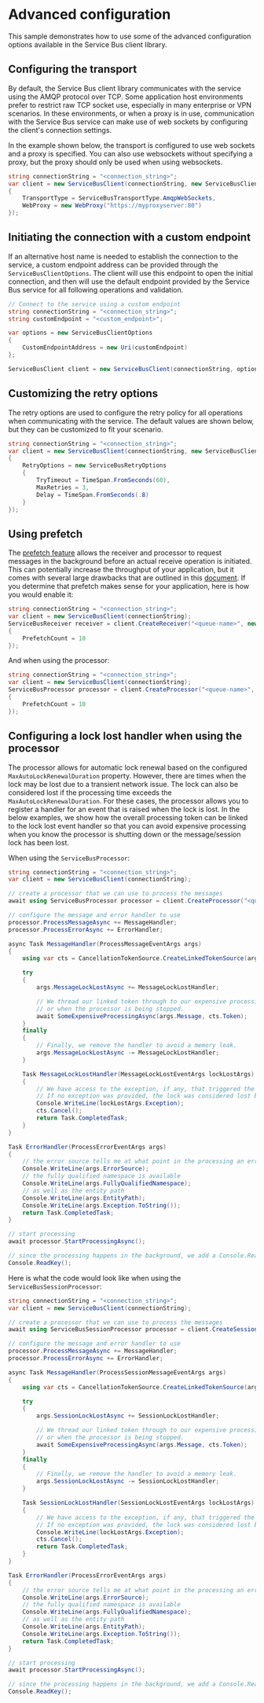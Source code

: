 # Advanced configuration

This sample demonstrates how to use some of the advanced configuration options available in the Service Bus client library.

## Configuring the transport

By default, the Service Bus client library communicates with the service using the AMQP protocol over TCP. Some application host environments prefer to restrict raw TCP socket use, especially in many enterprise or VPN scenarios. In these environments, or when a proxy is in use, communication with the Service Bus service can make use of web sockets by configuring the client's connection settings.

In the example shown below, the transport is configured to use web sockets and a proxy is specified. You can also use websockets without specifying a proxy, but the proxy should only be used when using websockets.

```C# Snippet:ServiceBusConfigureTransport
string connectionString = "<connection_string>";
var client = new ServiceBusClient(connectionString, new ServiceBusClientOptions
{
    TransportType = ServiceBusTransportType.AmqpWebSockets,
    WebProxy = new WebProxy("https://myproxyserver:80")
});
```

## Initiating the connection with a custom endpoint

If an alternative host name is needed to establish the connection to the service, a custom endpoint address can be provided through the `ServiceBusClientOptions`. The client will use this endpoint to open the initial connection, and then will use the default endpoint provided by the Service Bus service for all following operations and validation.

```C# Snippet:ServiceBusCustomEndpoint
// Connect to the service using a custom endpoint
string connectionString = "<connection_string>";
string customEndpoint = "<custom_endpoint>";

var options = new ServiceBusClientOptions
{
    CustomEndpointAddress = new Uri(customEndpoint)
};

ServiceBusClient client = new ServiceBusClient(connectionString, options);
```

## Customizing the retry options

The retry options are used to configure the retry policy for all operations when communicating with the service. The default values are shown below, but they can be customized to fit your scenario.

```C# Snippet:ServiceBusConfigureRetryOptions
string connectionString = "<connection_string>";
var client = new ServiceBusClient(connectionString, new ServiceBusClientOptions
{
    RetryOptions = new ServiceBusRetryOptions
    {
        TryTimeout = TimeSpan.FromSeconds(60),
        MaxRetries = 3,
        Delay = TimeSpan.FromSeconds(.8)
    }
});
```

## Using prefetch

The [prefetch feature](https://docs.microsoft.com/azure/service-bus-messaging/service-bus-prefetch?tabs=dotnet) allows the receiver and processor to request messages in the background before an actual receive operation is initiated. This can potentially increase the throughput of your application, but it comes with several large drawbacks that are outlined in this [document](https://docs.microsoft.com/azure/service-bus-messaging/service-bus-prefetch?tabs=dotnet#why-is-prefetch-not-the-default-option). If you determine that prefetch makes sense for your application, here is how you would enable it:

```C# Snippet:ServiceBusConfigurePrefetchReceiver
string connectionString = "<connection_string>";
var client = new ServiceBusClient(connectionString);
ServiceBusReceiver receiver = client.CreateReceiver("<queue-name>", new ServiceBusReceiverOptions
{
    PrefetchCount = 10
});
```

And when using the processor:

```C# Snippet:ServiceBusConfigurePrefetchProcessor
string connectionString = "<connection_string>";
var client = new ServiceBusClient(connectionString);
ServiceBusProcessor processor = client.CreateProcessor("<queue-name>", new ServiceBusProcessorOptions
{
    PrefetchCount = 10
});
```

## Configuring a lock lost handler when using the processor

The processor allows for automatic lock renewal based on the configured 
`MaxAutoLockRenewalDuration` property. However, there are times when the lock may be lost due to 
a transient network issue. The lock can also be considered lost if the processing time exceeds 
the `MaxAutoLockRenewalDuration`. For these cases, the processor allows you to register a
handler for an event that is raised when the lock is lost. In the below examples, we show how 
the overall processing token can be linked to the lock lost event handler so that you can avoid 
expensive processing when you know the processor is shutting down or the message/session lock 
has been lost.

When using the `ServiceBusProcessor`:

```C# Snippet:ServiceBusProcessorLockLostHandler
string connectionString = "<connection_string>";
var client = new ServiceBusClient(connectionString);

// create a processor that we can use to process the messages
await using ServiceBusProcessor processor = client.CreateProcessor("<queue-name>");

// configure the message and error handler to use
processor.ProcessMessageAsync += MessageHandler;
processor.ProcessErrorAsync += ErrorHandler;

async Task MessageHandler(ProcessMessageEventArgs args)
{
    using var cts = CancellationTokenSource.CreateLinkedTokenSource(args.CancellationToken);

    try
    {
        args.MessageLockLostAsync += MessageLockLostHandler;

        // We thread our linked token through to our expensive processing so that we can cancel it in the event of a lock lost exception,
        // or when the processor is being stopped.
        await SomeExpensiveProcessingAsync(args.Message, cts.Token);
    }
    finally
    {
        // Finally, we remove the handler to avoid a memory leak.
        args.MessageLockLostAsync -= MessageLockLostHandler;
    }

    Task MessageLockLostHandler(MessageLockLostEventArgs lockLostArgs)
    {
        // We have access to the exception, if any, that triggered the lock lost event.
        // If no exception was provided, the lock was considered lost by the client based on the lock expiry time.
        Console.WriteLine(lockLostArgs.Exception);
        cts.Cancel();
        return Task.CompletedTask;
    }
}

Task ErrorHandler(ProcessErrorEventArgs args)
{
    // the error source tells me at what point in the processing an error occurred
    Console.WriteLine(args.ErrorSource);
    // the fully qualified namespace is available
    Console.WriteLine(args.FullyQualifiedNamespace);
    // as well as the entity path
    Console.WriteLine(args.EntityPath);
    Console.WriteLine(args.Exception.ToString());
    return Task.CompletedTask;
}

// start processing
await processor.StartProcessingAsync();

// since the processing happens in the background, we add a Console.ReadKey to allow the processing to continue until a key is pressed.
Console.ReadKey();
```

Here is what the code would look like when using the `ServiceBusSessionProcessor`:

```C# Snippet:ServiceBusSessionProcessorLockLostHandler
string connectionString = "<connection_string>";
var client = new ServiceBusClient(connectionString);

// create a processor that we can use to process the messages
await using ServiceBusSessionProcessor processor = client.CreateSessionProcessor("<queue-name>");

// configure the message and error handler to use
processor.ProcessMessageAsync += MessageHandler;
processor.ProcessErrorAsync += ErrorHandler;

async Task MessageHandler(ProcessSessionMessageEventArgs args)
{
    using var cts = CancellationTokenSource.CreateLinkedTokenSource(args.CancellationToken);

    try
    {
        args.SessionLockLostAsync += SessionLockLostHandler;

        // We thread our linked token through to our expensive processing so that we can cancel it in the event of a lock lost exception,
        // or when the processor is being stopped.
        await SomeExpensiveProcessingAsync(args.Message, cts.Token);
    }
    finally
    {
        // Finally, we remove the handler to avoid a memory leak.
        args.SessionLockLostAsync -= SessionLockLostHandler;
    }

    Task SessionLockLostHandler(SessionLockLostEventArgs lockLostArgs)
    {
        // We have access to the exception, if any, that triggered the lock lost event.
        // If no exception was provided, the lock was considered lost by the client based on the lock expiry time.
        Console.WriteLine(lockLostArgs.Exception);
        cts.Cancel();
        return Task.CompletedTask;
    }
}

Task ErrorHandler(ProcessErrorEventArgs args)
{
    // the error source tells me at what point in the processing an error occurred
    Console.WriteLine(args.ErrorSource);
    // the fully qualified namespace is available
    Console.WriteLine(args.FullyQualifiedNamespace);
    // as well as the entity path
    Console.WriteLine(args.EntityPath);
    Console.WriteLine(args.Exception.ToString());
    return Task.CompletedTask;
}

// start processing
await processor.StartProcessingAsync();

// since the processing happens in the background, we add a Console.ReadKey to allow the processing to continue until a key is pressed.
Console.ReadKey();
```

